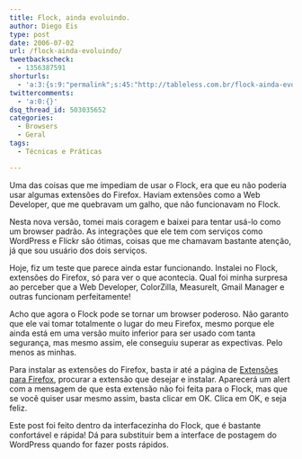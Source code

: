 ```yaml
---
title: Flock, ainda evoluindo.
author: Diego Eis
type: post
date: 2006-07-02
url: /flock-ainda-evoluindo/
tweetbackscheck:
  - 1356387591
shorturls:
  - 'a:3:{s:9:"permalink";s:45:"http://tableless.com.br/flock-ainda-evoluindo";s:7:"tinyurl";s:26:"http://tinyurl.com/3dom942";s:4:"isgd";s:19:"http://is.gd/BadhQK";}'
twittercomments:
  - 'a:0:{}'
dsq_thread_id: 503035652
categories:
  - Browsers
  - Geral
tags:
  - Técnicas e Práticas

---
```

Uma das coisas que me impediam de usar o Flock, era que eu não poderia usar algumas extensões do Firefox. Haviam extensões como a Web Developer, que me quebravam um galho, que não funcionavam no Flock.

Nesta nova versão, tomei mais coragem e baixei para tentar usá-lo como um browser padrão. As integrações que ele tem com serviços como WordPress e Flickr são ótimas, coisas que me chamavam bastante atenção, já que sou usuário dos dois serviços.
  
Hoje, fiz um teste que parece ainda estar funcionando. Instalei no Flock, extensões do Firefox, só para ver o que acontecia. Qual foi minha surpresa ao perceber que a Web Developer, ColorZilla, MeasureIt, Gmail Manager e outras funcionam perfeitamente!

Acho que agora o Flock pode se tornar um browser poderoso. Não garanto que ele vai tomar totalmente o lugar do meu Firefox, mesmo porque ele ainda está em uma versão muito inferior para ser usado com tanta segurança, mas mesmo assim, ele conseguiu superar as expectivas. Pelo menos as minhas.

Para instalar as extensões do Firefox, basta ir até a página de [Extensões para Firefox][1], procurar a extensão que desejar e instalar. Aparecerá um alert com a mensagem de que esta extensão não foi feita para o Flock, mas que se você quiser usar mesmo assim, basta clicar em OK. Clica em OK, e seja feliz.

Este post foi feito dentro da interfacezinha do Flock, que é bastante confortável e rápida! Dá para substituir bem a interface de postagem do WordPress quando for fazer posts rápidos.

 [1]: https://addons.mozilla.org/firefox/extensions/